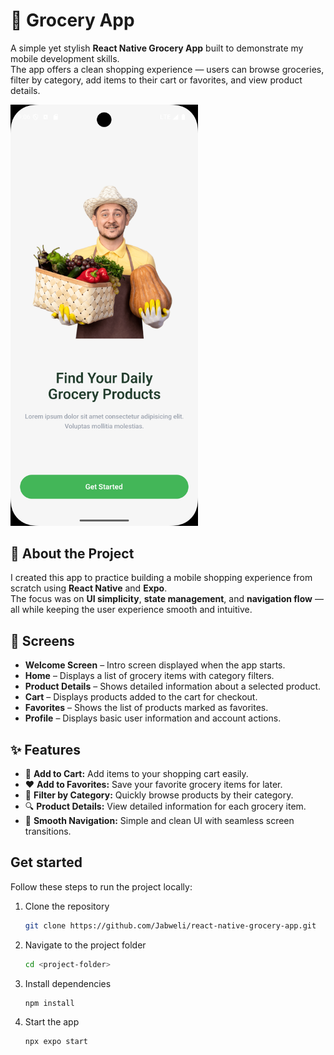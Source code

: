 # 🛒 Grocery App

A simple yet stylish **React Native Grocery App** built to demonstrate my mobile development skills.  
The app offers a clean shopping experience — users can browse groceries, filter by category, add items to their cart or favorites, and view product details.  

<img src="https://github.com/Jabweli/react-native-grocery-app/blob/6fc8a69dd2789b807f72d6eee025b2d673a7dd43/Screenshot_1761890817.png" width="300" />



## 🌟 About the Project

I created this app to practice building a mobile shopping experience from scratch using **React Native** and **Expo**.  
The focus was on **UI simplicity**, **state management**, and **navigation flow** — all while keeping the user experience smooth and intuitive.  


## 📱 Screens

- **Welcome Screen** – Intro screen displayed when the app starts.  
- **Home** – Displays a list of grocery items with category filters.  
- **Product Details** – Shows detailed information about a selected product.  
- **Cart** – Displays products added to the cart for checkout.  
- **Favorites** – Shows the list of products marked as favorites.  
- **Profile** – Displays basic user information and account actions.

## ✨ Features

- 🧺 **Add to Cart:** Add items to your shopping cart easily.  
- ❤️ **Add to Favorites:** Save your favorite grocery items for later.  
- 🧩 **Filter by Category:** Quickly browse products by their category.  
- 🔍 **Product Details:** View detailed information for each grocery item.  
- 🧭 **Smooth Navigation:** Simple and clean UI with seamless screen transitions. 

## Get started

Follow these steps to run the project locally:

1. Clone the repository

   ```bash
   git clone https://github.com/Jabweli/react-native-grocery-app.git
   ```

2. Navigate to the project folder

   ```bash
   cd <project-folder>
   ```

3. Install dependencies

   ```bash
   npm install
   ```

4. Start the app

   ```bash
   npx expo start
   ```



